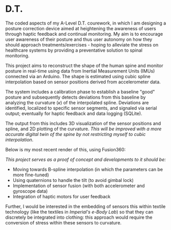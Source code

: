 # D.T.
The coded aspects of my A-Level D.T. courework, in which I am designing a posture correction device aimed at heightening the awareness of users through haptic feedback and continual monitoring. My aim is to encourage user awareness of their posture and thus user autonomy on how they should approach treatments/exercises - hoping to alleviate the stress on healthcare systems by providing a preventative solution to spinal monitoring. 

This project aims to reconstruct the shape of the human spine and monitor posture in real-time using data from Inertial Measurement Units (IMUs) connected via an Arduino. The shape is estimated using cubic spline interpolation based on sensor positions derived from accelerometer data.

The system includes a calibration phase to establish a baseline "good" posture and subsequently detects deviations from this baseline by analyzing the curvature ($\kappa$) of the interpolated spline. Deviations are identified, localized to specific sensor segments, and signaled via serial output; eventually for haptic feedback and data logging (SQLite).

The output from this includes 3D visualization of the sensor positions and spline, and 2D plotting of the curvature. *This will be improved with a more accurate digital twin of the spine by not restricting myself to cubic interpolation*.

Below is my most recent render of this, using Fusion360:

*This project serves as a proof of concept and developments to it should be:*
- Moving towards B-spline interpolation (in which the parameters can be more fine-tuned)
- Using quaternions to handle the tilt (to avoid gimbal lock)
- Implementation of sensor fusion (with both accelerometer and gyroscope data)
- Integration of haptic motors for user feedback

Further, I would be interested in the embedding of sensors this within textile technology (like the textiles in *Imperial's e-Body Lab*) so that they can discretely be integrated into clothing: this approach would require the conversion of stress within these sensors to curvature. 